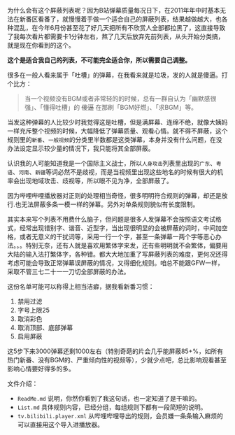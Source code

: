为什么会有这个屏蔽列表呢？因为B站弹幕质量每况日下，在2011年年中时基本无法在新番区看番了，就慢慢着手做一个适合自己的屏蔽列表，结果越做越大，也各种混乱，在今年6月份甚至花了好几天把所有不欣赏人全部都拉黑了，这直接导致了我每次看片都需要卡1分钟左右，熬了几天后放弃先前列表，从头开始分类搞，就是现在你看到的这个。

**这个是适合我自己的列表，不可能完全适合你，所以需要自己调整。**

很多在一般人看来属于「吐槽」的弹幕，在我看来就是垃圾，发的人就是傻逼。打个比方：

> 当一个视频没有BGM或者非常轻的的时候，总有一群自认为「幽默感很强」、「懂得吐槽」的 ~~傻逼~~ 在那刷「BGM好燃」、「求BGM」等。

当发这种弹幕的人比较少时我觉得这是吐槽，但是满屏幕、连绵不绝，就像大姨妈一样充斥整个视频的时候，大幅降低了弹幕质量、观看心情。就不得不屏蔽，这个规则里的`新番`、`一般视频`的分类里半数都是这类弹幕，本身并没有什么问题，在没办法设定显示较少量的情况下，我只能将其全部屏蔽。

认识我的人可能知道我是一个国际主义战士，所以`人身攻击`列表里出现的`广东`、`粤语`、`河南`、`新疆`等词必然不是歧视，而是当视频里出现这些地名的时候有很大的机率会出现地域攻击、歧视等，所以眼不见为净，全部屏蔽了。

因为哔哩哔哩播放器对正则的处理相当奇怪，很多明明符合规则的弹幕，却还是放行.也无法屏蔽多条一模一样的弹幕。另外对单条规则貌似有长度限制。

其实本来写个列表不用费什么脑子，但问题是很多人发弹幕不会按照语文考试格式，经常出现错别字、谐音、近型字，当出现很明显的会被屏蔽的词时，中间加空格，或者无意义的干扰词等，采用一行一个字，甚至一条弹幕一两个字等恶心办法。。。特别无奈，还有人就是喜欢用繁体字来发，还有些明明就不会繁体，偏要用大陆的输入法打繁体字，各种错。都大大地加重了写屏蔽列表的难度，更何况还得考虑可能会导致正常弹幕误屏蔽的情况，又得细化规则。咱总不能跟GFW一样，采取不管三七二十一一刀切全部屏蔽的办法。

这份名单可能可以称得上相当洁癖，据我看新番习惯：

1. 禁用过滤
2. 字号上限25
3. 取消彩色
4. 取消顶部、底部弹幕
5. 启用屏蔽

这5步下来3000弹幕还剩1000左右（特别奇葩的片会几乎能屏蔽85+%，如所有热门新番、没有BGM的、严重倾向性的视频等），少就少点吧，总比影响观看甚至影响心情要好得多的多。

文件介绍：

* `ReadMe.md`	说明，你然你看到了我这句话，也一定知道了是干嘛的。  
* `List.md`	具体规则内容，已经分组，每组规则下都有一段简短的说明。  
* `tv.bilibili.player.xml`	从哔哩哔哩导出的规则，会员嫌一条条输入麻烦的可以直接用这个导入进播放器。
